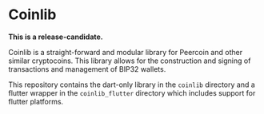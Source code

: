 # Coinlib

**This is a release-candidate.**

Coinlib is a straight-forward and modular library for Peercoin and other similar
cryptocoins. This library allows for the construction and signing of
transactions and management of BIP32 wallets.

This repository contains the dart-only library in the `coinlib` directory and a
flutter wrapper in the `coinlib_flutter` directory which includes support for
flutter platforms.


